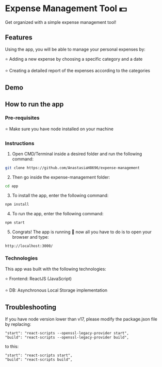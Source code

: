 # Expense Management Tool 💵

Get organized with a simple expense management tool!

## Features

Using the app, you will be able to manage your personal expenses by:

⭐ Adding a new expense by choosing a specific category and a date

⭐ Creating a detailed report of the expenses according to the categories

## Demo

## How to run the app
### Pre-requisites
⭐ Make sure you have node installed on your machine

### Instructions
1. Open CMD/Terminal inside a desired folder and run the following command:
``` bash
git clone https://github.com/AnastasiaH8696/expense-management
```
2. Then go inside the expense-management folder:
```bash
cd app
```
3. To install the app, enter the following command:
```bash
npm install
```
4. To run the app, enter the following command:
```bash
npm start
```
5. Congrats! The app is running 🤩 now all you have to do is to open your browser and type:
```bash
http://localhost:3000/
```  

### Technologies
This app was built with the following technologies:

⭐ Frontend: ReactJS (JavaScript)

⭐ DB: Asynchronous Local Storage implementation

## Troubleshooting
If you have node version lower than v17, please modify the package.json file by replacing:
```
"start": "react-scripts --openssl-legacy-provider start",
"build": "react-scripts --openssl-legacy-provider build",
```
to this:
```
"start": "react-scripts start",
"build": "react-scripts build",
```

